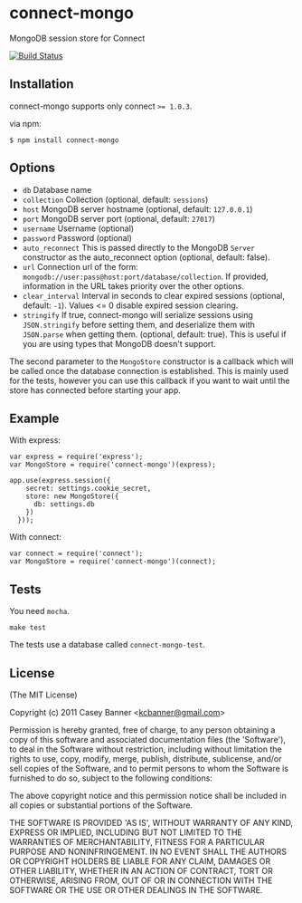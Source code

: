 # connect-mongo

  MongoDB session store for Connect

  [![Build Status](https://secure.travis-ci.org/kcbanner/connect-mongo.png?branch=master)](http://travis-ci.org/kcbanner/connect-mongo)

## Installation

connect-mongo supports only connect `>= 1.0.3`.

via npm:

    $ npm install connect-mongo

## Options

  - `db` Database name
  - `collection` Collection (optional, default: `sessions`) 
  - `host` MongoDB server hostname (optional, default: `127.0.0.1`)
  - `port` MongoDB server port (optional, default: `27017`)
  - `username` Username (optional)
  - `password` Password (optional)
  - `auto_reconnect` This is passed directly to the MongoDB `Server` constructor as the auto_reconnect
                     option (optional, default: false).
  - `url` Connection url of the form: `mongodb://user:pass@host:port/database/collection`.
          If provided, information in the URL takes priority over the other options.
  - `clear_interval` Interval in seconds to clear expired sessions (optional, default: `-1`).
          Values <= 0 disable expired session clearing.
  - `stringify` If true, connect-mongo will serialize sessions using `JSON.stringify` before
                setting them, and deserialize them with `JSON.parse` when getting them.
                (optional, default: true). This is useful if you are using types that 
                MongoDB doesn't support.

The second parameter to the `MongoStore` constructor is a callback which will be called once the database connection is established.
This is mainly used for the tests, however you can use this callback if you want to wait until the store has connected before
starting your app.

## Example

With express:

    var express = require('express');
    var MongoStore = require('connect-mongo')(express);

    app.use(express.session({
        secret: settings.cookie_secret,
        store: new MongoStore({
          db: settings.db
        })
      }));

With connect:

    var connect = require('connect');
    var MongoStore = require('connect-mongo')(connect);


## Tests

You need `mocha`.

    make test

The tests use a database called `connect-mongo-test`.

## License 

(The MIT License)

Copyright (c) 2011 Casey Banner &lt;kcbanner@gmail.com&gt;

Permission is hereby granted, free of charge, to any person obtaining
a copy of this software and associated documentation files (the
'Software'), to deal in the Software without restriction, including
without limitation the rights to use, copy, modify, merge, publish,
distribute, sublicense, and/or sell copies of the Software, and to
permit persons to whom the Software is furnished to do so, subject to
the following conditions:

The above copyright notice and this permission notice shall be
included in all copies or substantial portions of the Software.

THE SOFTWARE IS PROVIDED 'AS IS', WITHOUT WARRANTY OF ANY KIND,
EXPRESS OR IMPLIED, INCLUDING BUT NOT LIMITED TO THE WARRANTIES OF
MERCHANTABILITY, FITNESS FOR A PARTICULAR PURPOSE AND NONINFRINGEMENT.
IN NO EVENT SHALL THE AUTHORS OR COPYRIGHT HOLDERS BE LIABLE FOR ANY
CLAIM, DAMAGES OR OTHER LIABILITY, WHETHER IN AN ACTION OF CONTRACT,
TORT OR OTHERWISE, ARISING FROM, OUT OF OR IN CONNECTION WITH THE
SOFTWARE OR THE USE OR OTHER DEALINGS IN THE SOFTWARE.